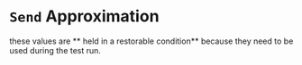 # `Send` Approximation

these values are ** held in a restorable condition** because they need to be used during the test run.
